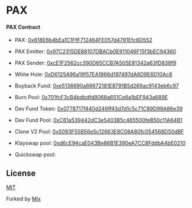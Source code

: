 # PAX

#### PAX Contract

- PAX: [0x818E6b4bEa1C1FfF712464FE057d4791Efc6D552](https://polygonscan.com/token/0x818E6b4bEa1C1FfF712464FE057d4791Efc6D552)

- PAX Emitter: [0x97C2315DE88107DBACb0E911046F15f3bEC94360](https://polygonscan.com/address/0x97C2315DE88107DBACb0E911046F15f3bEC94360)

- PAX Sender: [0xcE1F2562cc390D65CCB7A505E81342a63fD838f9](https://polygonscan.com/address/0xcE1F2562cc390D65CCB7A505E81342a63fD838f9)

- White Hole: [0xD6125A96a19f57EA1966d197497dA6D9E6D10Ac8](https://polygonscan.com/address/0xD6125A96a19f57EA1966d197497dA6D9E6D10Ac8)

- Buyback Fund: [0xe5136690a66672181E8791B5d269ac9143eb6c97](https://polygonscan.com/address/0xe5136690a66672181E8791B5d269ac9143eb6c97)

- Burn Pool: [0x701fcF3cB4bdbdfd8068a651Ce6a1bEF943a689E](https://polygonscan.com/address/0x701fcF3cB4bdbdfd8068a651Ce6a1bEF943a689E)

- Dev Fund Token: [0x0778717f440d246ff43d7d1c5c71C89D99A86e39](https://polygonscan.com/address/0x0778717f440d246ff43d7d1c5c71C89D99A86e39)

- Dev Fund Pool: [0xC61a539442dC3e5403B5c465500feB50c11A64B1](https://polygonscan.com/address/0xC61a539442dC3e5403B5c465500feB50c11A64B1)

- Clone V2 Pool: [0x5093F55B56e5c12663E8C08A80fc054568D50dBF](https://polygonscan.com/address/0x5093F55B56e5c12663E8C08A80fc054568D50dBF)

- Klayswap pool: [0xd6cE94caE043Be86B1E390eA7CC8FddbA4bE0210](https://polygonscan.com/address/0xd6cE94caE043Be86B1E390eA7CC8FddbA4bE0210)

- Quickswap pool: 

## License
[MIT](LICENSE)

Forked by [Mix](https://github.com/elixirevo/mix)